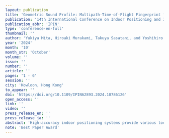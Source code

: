 ```yaml
---
layout: publication
title: 'Geometric Sound Profile: Multipath-Time-of-Flight Fingerprint for High-Accuracy Acoustic Localization'
publication: '14th International Conference on Indoor Positioning and Indoor Navigation'
publication_abbr: 'IPIN'
type: 'conference-en-full'
thumbnail: ''
author: 'Yukiya Mita, Hiroaki Murakami, Takuya Sasatani, and Yoshihiro Kawahara'
year: '2024'
month: '10'
month_str: 'October'
volume: ''
issue: ''
number: ''
article: ''
pages: '1 - 6'
session: ''
city: 'Kowloon, Hong Kong'
to_appear: ''
doi: 'https://doi.org/10.1109/IPIN62893.2024.10786126'
open_access: ''
link: ''
video: ''
press_release_en: ''
press_release_ja: ''
abstract: 'High-accuracy indoor positioning systems provide various location-aware applications, enhancing our daily ex-periences. The Global Navigation Satellite System is difficult to use indoors, leading to the development of various indoor positioning methods. Among these, acoustic fingerprint-based positioning, which utilizes widely available speakers and microphones, provides robust performance in Non-Line-of-Sight (NLOS) environments that are common due to structural obstacles and furniture. These approaches typically use Received Signal Strength Indicator or Power Spectral Density as location fingerprints but face challenges in achieving high positioning accuracy. In this paper, we propose Geometric Sound Profile (GSP), a temporal feature of complex reflection waves, enabling high-accuracy localization with a single speaker. GSP, defined as the envelope of cross-correlation between the transmitted and received signals, starting from the transmission time, serves as a highly informative feature encapsulating the multipath-Time-of-Flight. Additionally, we implement a Convolutional Neural Network for the estimation of the user’s position using GSP. We generated a high-resolution pre-trained model in the simulation and fine-tuned it with measurement data, allowing accurate positioning with minimal measured training data. Our experiments demonstrated that the median positioning error was 0.14 m and the 90th percentile error was 1.23 m in the Line-of-Sight environment, and the median positioning error was 0.09 m and the 90th percentile error was 1.14 m in the NLOS environment.'
note: 'Best Paper Award'
---
```

